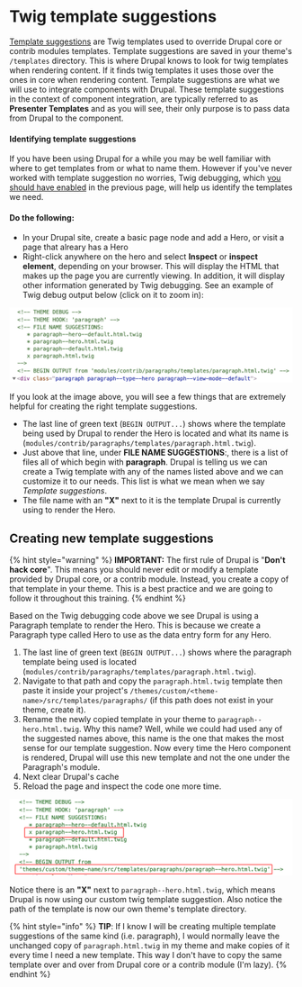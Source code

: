 # Twig template suggestions

[Template suggestions](https://www.drupal.org/docs/8/theming/twig/working-with-twig-templates) are Twig templates used to override Drupal core or contrib modules templates. Template suggestions are saved in your theme's `/templates` directory. This is where Drupal knows to look for twig templates when rendering content. If it finds twig templates it uses those over the ones in core when rendering content.  Template suggestions are what we will use to integrate components with Drupal.  These template suggestions in the context of component integration, are typically referred to as **Presenter Templates** and as you will see, their only purpose is to pass data from Drupal to  the component.

#### Identifying template suggestions

If you have been using Drupal for a while you may be well familiar with where to get templates from or what to name them. However if you've never worked with template suggestion no worries, Twig debugging, which [you should have enabled](https://www.drupal.org/node/2598914) in the previous page, will help us identify the templates we need.

#### Do the following:

* In your Drupal site, create  a basic page node and add a Hero, or visit a page that alreary has a Hero
* Right-click anywhere on the hero and select **Inspect**  or **inspect element**, depending on your browser.  This will display the HTML that makes up the page you are currently viewing.  In addition, it will display other information generated by Twig debugging.  See an example of Twig debug output below \(click on it to zoom in\):

![Example of Paragraph template suggestions.](../../.gitbook/assets/debug.png)

If you look at the image above, you will see a few things that are extremely helpful for creating the right template suggestions.

* The last line of green text \(`BEGIN OUTPUT...`\) shows where the template being used by Drupal to render the Hero is located and what its name is \(`modules/contrib/paragraphs/templates/paragraph.html.twig`\).
* Just above that line, under **FILE NAME SUGGESTIONS**:, there is a list of files all of which begin with **paragraph**. Drupal is telling us we can create a Twig template with any of the names listed above and we can customize it to our needs.  This list is what we mean when we say _Template suggestions_.
* The file name with an **"X"** next to it is the template Drupal is currently using to render the Hero.

## Creating new template suggestions <a id="creating-new-template-suggestions"></a>

{% hint style="warning" %}
**IMPORTANT:** The first rule of Drupal is "**Don't hack core**".  This means you should never edit or modify a template provided by Drupal core, or a contrib module.  Instead, you create a copy of that template in your theme.  This is a best practice and we are going to follow it throughout this training.
{% endhint %}

Based on the Twig debugging code above we see Drupal is using a Paragraph template to render the Hero.  This is because we create a Paragraph type called Hero to use as the data entry form for any Hero. 

1. The last line of green text \(`BEGIN OUTPUT...`\) shows where the paragraph template being used is located \(`modules/contrib/paragraphs/templates/paragraph.html.twig`\).
2. Navigate to that path and copy the `paragraph.html.twig` template then paste it inside your project's `/themes/custom/<theme-name>/src/templates/paragraphs/` \(if this path does not exist in your theme, create it\).
3. Rename the newly copied template in your theme to `paragraph--hero.html.twig`.  Why this name?  Well, while we could had used any of the suggested names above, this name is the one that makes the most sense for our template suggestion.  Now every time the Hero component is rendered, Drupal will use this new template and not the one under the Paragraph's module.
4. Next clear Drupal's cache
5. Reload the page and inspect the code one more time.

![Example of Twig debug after template suggestion was created.](../../.gitbook/assets/debug-after.png)

Notice there is an **"X"** next to `paragraph--hero.html.twig`, which means Drupal is now using our custom twig template suggestion. Also notice the path of the template is now our own theme's template directory.

{% hint style="info" %}
**TIP**: If I know I will be creating multiple template suggestions of the same kind \(i.e. paragraph\), I would normally leave the unchanged copy of `paragraph.html.twig` in my theme and make copies of it every time I need a new template. This way I don't have to copy the same template over and over from Drupal core or a contrib module \(I'm lazy\).
{% endhint %}

